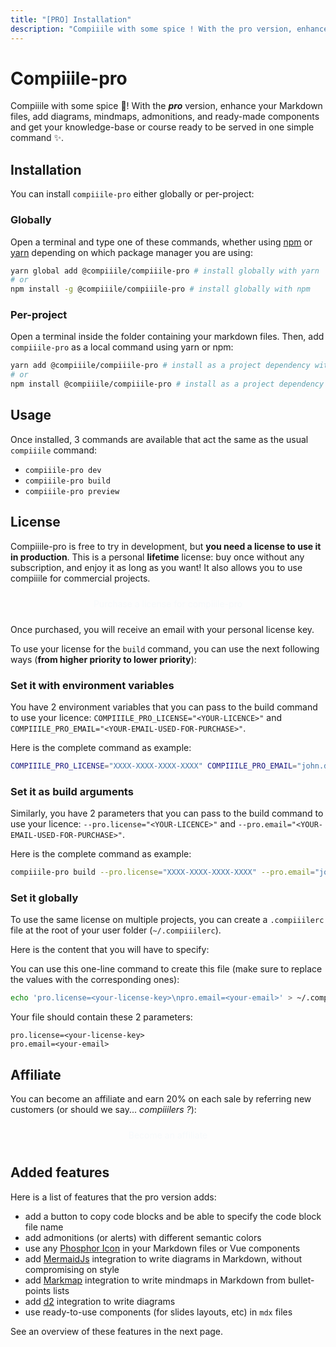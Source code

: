 ```yaml
---
title: "[PRO] Installation"
description: "Compiiile with some spice ! With the pro version, enhance your Markdown files, add diagrams, mindmaps, admonitions, and ready-made components and get your knowledge-base or course ready to be served in one simple command."
---
```


# Compiiile-pro

Compiiile with some spice :cherries:! With the ***pro*** version, enhance your Markdown files, add diagrams, mindmaps, admonitions, and ready-made components and get your knowledge-base or course ready to be served in one simple command :sparkles:.

## Installation

You can install `compiiile-pro` either globally or per-project:

### Globally

Open a terminal and type one of these commands, whether using [npm](https://www.npmjs.com/) or [yarn](https://yarnpkg.com/) depending on which package manager you are using:

```bash
yarn global add @compiiile/compiiile-pro # install globally with yarn
# or
npm install -g @compiiile/compiiile-pro # install globally with npm
```

### Per-project

Open a terminal inside the folder containing your markdown files. Then, add `compiiile-pro` as a local command using yarn or npm:

```bash
yarn add @compiiile/compiiile-pro # install as a project dependency with yarn
# or
npm install @compiiile/compiiile-pro # install as a project dependency with npm
```

## Usage

Once installed, 3 commands are available that act the same as the usual `compiiile` command:
-   `compiiile-pro dev`
-   `compiiile-pro build`
-   `compiiile-pro preview`

## License

Compiiile-pro is free to try in development, but **you need a license to use it in production**. This is a personal **lifetime** license: buy once without any subscription, and enjoy it as long as you want! It also allows you to use compiiile for commercial projects.

<a style="background-color:var(--highlight-color);color:#f7fafc;display:block;text-align:center;border-radius:4px;text-decoration:none;padding:10px;" href="https://compiiile.lemonsqueezy.com/buy/1900be98-a8c2-4aa5-a06e-e0f5f26843b4" target="_blank">Purchase a license for compiiile-pro</a>

Once purchased, you will receive an email with your personal license key.

To use your license for the `build` command, you can use the next following ways (**from higher priority to lower priority**):

### Set it with environment variables

You have 2 environment variables that you can pass to the build command to use your licence: `COMPIIILE_PRO_LICENSE="<YOUR-LICENCE>"` and `COMPIIILE_PRO_EMAIL="<YOUR-EMAIL-USED-FOR-PURCHASE>"`.

Here is the complete command as example:

```bash
COMPIIILE_PRO_LICENSE="XXXX-XXXX-XXXX-XXXX" COMPIIILE_PRO_EMAIL="john.doe@mail.com" compiiile-pro build
```

### Set it as build arguments

Similarly, you have 2 parameters that you can pass to the build command to use your licence: `--pro.license="<YOUR-LICENCE>"` and `--pro.email="<YOUR-EMAIL-USED-FOR-PURCHASE>"`.

Here is the complete command as example: 

```bash
compiiile-pro build --pro.license="XXXX-XXXX-XXXX-XXXX" --pro.email="john.doe@mail.com"
```

### Set it globally 

To use the same license on multiple projects, you can create a `.compiiilerc` file at the root of your user folder (`~/.compiiilerc`).

Here is the content that you will have to specify:

You can use this one-line command to create this file (make sure to replace the values with the corresponding ones):

```bash
echo 'pro.license=<your-license-key>\npro.email=<your-email>' > ~/.compiiilerc
```

Your file should contain these 2 parameters:

```
pro.license=<your-license-key>
pro.email=<your-email>
```

## Affiliate


You can become an affiliate and earn 20% on each sale by referring new customers (or should we say... *compiiilers ?*):

<a style="background-color:var(--highlight-color);color:#f7fafc;display:block;text-align:center;border-radius:4px;text-decoration:none;padding:10px;" href="https://compiiile.lemonsqueezy.com/affiliates" target="_blank">Become an affiliate</a>

## Added features

Here is a list of features that the pro version adds:
- add a button to copy code blocks and be able to specify the code block file name
- add admonitions (or alerts) with different semantic colors
- use any [Phosphor Icon](https://phosphoricons.com/) in your Markdown files or Vue components
- add [MermaidJs](https://mermaid.js.org/#/) integration to write diagrams in Markdown, without compromising on style
- add [Markmap](https://markmap.js.org/) integration to write mindmaps in Markdown from bullet-points lists
- add [d2](https://d2lang.com/) integration to write diagrams
- use ready-to-use components (for slides layouts, etc) in `mdx` files

See an overview of these features in the next page.
